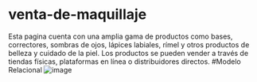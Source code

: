 # venta-de-maquillaje
Esta pagina cuenta con una amplia gama de productos como bases, correctores, sombras de ojos, lápices labiales, rímel y otros productos de belleza y cuidado de la piel. Los productos se pueden vender a través de tiendas físicas, plataformas en línea o distribuidores directos.
#Modelo Relacional
![image](https://github.com/user-attachments/assets/412172c3-a21b-4fe9-9559-4cf7d86eabe0)
